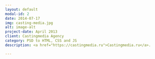 ```yaml
---
layout: default
modal-id: 2
date: 2014-07-17
img: casting-media.jpg
alt: image-alt
project-date: April 2013
client: Castingmedia Agency
category: PSD to HTML, CSS and JS
description: <a href="https://castingmedia.ru">Castingmedia.ru</a>.

---
```

